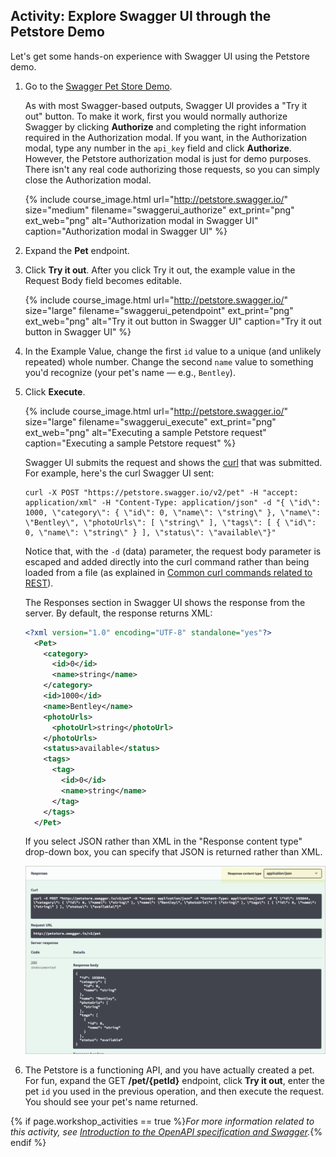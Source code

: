 ## <i class="fa fa-user-circle"></i> Activity: Explore Swagger UI through the Petstore Demo

Let's get some hands-on experience with Swagger UI using the Petstore demo.

1.  Go to the [Swagger Pet Store Demo](https://petstore.swagger.io/).

    As with most Swagger-based outputs, Swagger UI provides a "Try it out" button. To make it work, first you would normally authorize Swagger by clicking **Authorize** and completing the right information required in the Authorization modal. If you want, in the Authorization modal, type any number in the `api_key` field and click **Authorize**. However, the Petstore authorization modal is just for demo purposes. There isn't any real code authorizing those requests, so you can simply close the Authorization modal.

    {% include course_image.html url="http://petstore.swagger.io/" size="medium" filename="swaggerui_authorize" ext_print="png" ext_web="png" alt="Authorization modal in Swagger UI" caption="Authorization modal in Swagger UI" %}

2.  Expand the **Pet** endpoint.
3.  Click **Try it out**. After you click Try it out, the example value in the Request Body field becomes editable.

    {% include course_image.html url="http://petstore.swagger.io/" size="large" filename="swaggerui_petendpoint" ext_print="png" ext_web="png" alt="Try it out button in Swagger UI" caption="Try it out button in Swagger UI" %}

4.  In the Example Value, change the first `id` value to a unique (and unlikely repeated) whole number. Change the second `name` value to something you'd recognize (your pet's name &mdash; e.g., `Bentley`).
5.  Click **Execute**.

    {% include course_image.html url="http://petstore.swagger.io/" size="large" filename="swaggerui_execute" ext_print="png" ext_web="png" alt="Executing a sample Petstore request" caption="Executing a sample Petstore request" %}

    Swagger UI submits the request and shows the [curl](docapis_make_curl_call.html) that was submitted. For example, here's the curl Swagger UI sent:

    ```curl
    curl -X POST "https://petstore.swagger.io/v2/pet" -H "accept: application/xml" -H "Content-Type: application/json" -d "{ \"id\": 1000, \"category\": { \"id\": 0, \"name\": \"string\" }, \"name\": \"Bentley\", \"photoUrls\": [ \"string\" ], \"tags\": [ { \"id\": 0, \"name\": \"string\" } ], \"status\": \"available\"}"
    ```

    Notice that, with the `-d` (data) parameter, the request body parameter is escaped and added directly into the curl command rather than being loaded from a file (as explained in [Common curl commands related to REST](docapis_understand_curl.html#common)).

    The Responses section in Swagger UI shows the response from the server. By default, the response returns XML:

    ```xml
    <?xml version="1.0" encoding="UTF-8" standalone="yes"?>
      <Pet>
        <category>
          <id>0</id>
          <name>string</name>
        </category>
        <id>1000</id>
        <name>Bentley</name>
        <photoUrls>
          <photoUrl>string</photoUrl>
        </photoUrls>
        <status>available</status>
        <tags>
          <tag>
            <id>0</id>
            <name>string</name>
          </tag>
        </tags>
      </Pet>
      ```

    If you select JSON rather than XML in the "Response content type" drop-down box, you can specify that JSON is returned rather than XML.

    <a href="http://petstore.swagger.io/" class="noExtIcon"><img src="images/swaggerui_response.png" alt="Response from Swagger Petstore get pet request" /></a>

6.  The Petstore is a functioning API, and you have actually created a pet. For fun, expand the GET **/pet/{petId}** endpoint, click **Try it out**, enter the pet `id` you used in the previous operation, and then execute the request. You should see your pet's name returned.

{% if page.workshop_activities == true %}*For more information related to this activity, see [Introduction to the OpenAPI specification and Swagger](pubapis_swagger_intro.html).*{% endif %}
